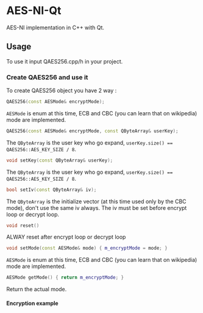 # AES-NI-Qt
AES-NI implementation in C++ with Qt.

## Usage

To use it input QAES256.cpp/h in your project.

### Create QAES256 and use it

To create QAES256 object you have 2 way :

```cpp
QAES256(const AESMode& encryptMode);
```

`AESMode` is enum at this time, ECB and CBC (you can learn that on wikipedia) mode are implemented.

```cpp
QAES256(const AESMode& encryptMode, const QByteArray& userKey);
```

The `QByteArray` is the user key who go expand, `userKey.size() == QAES256::AES_KEY_SIZE / 8`.

```cpp
void setKey(const QByteArray& userKey);
```

The `QByteArray` is the user key who go expand, `userKey.size() == QAES256::AES_KEY_SIZE / 8`.

```cpp
bool setIv(const QByteArray& iv);
```

The `QByteArray` is the initialize vector (at this time used only by the CBC mode), don't use the same iv always.
The iv must be set before encrypt loop or decrypt loop.

```cpp
void reset()
```
ALWAY reset after encrypt loop or decrypt loop

```cpp
void setMode(const AESMode& mode) { m_encryptMode = mode; }
```

`AESMode` is enum at this time, ECB and CBC (you can learn that on wikipedia) mode are implemented.

```cpp
AESMode getMode() { return m_encryptMode; }
```

Return the actual mode.

#### Encryption example

